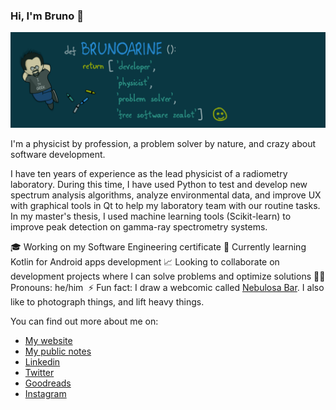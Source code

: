 ### Hi, I'm Bruno 👋

<img src="img/header.png">

I'm a physicist by profession, a problem solver by nature, and crazy about software development.

I have ten years of experience as the lead physicist of a radiometry laboratory. During this time, I have used Python to test and develop new spectrum analysis algorithms, analyze environmental data, and improve UX with graphical tools in Qt to help my laboratory team with our routine tasks. In my master's thesis, I used machine learning tools (Scikit-learn) to improve peak detection on gamma-ray spectrometry systems.

🎓 Working on my Software Engineering certificate 
🌱 Currently learning Kotlin for Android apps development
📈 Looking to collaborate on development projects where I can solve problems and optimize solutions 
🧔🏻 Pronouns: he/him ️
⚡ Fun fact: I draw a webcomic called [Nebulosa Bar](https://www.nebulosabar.com.br). I also like to photograph things, and lift heavy things.

You can find out more about me on:

- [My website](https://brunoarine.com)
- [My public notes](https://notes.brunoarine.com)
- [Linkedin](https://www.linkedin.com/in/bruno-arine)
- [Twitter](https://twitter.com/brunoarine)
- [Goodreads](https://www.goodreads.com/brunoarine)
- [Instagram](https://instagram.com/brunoarine)
